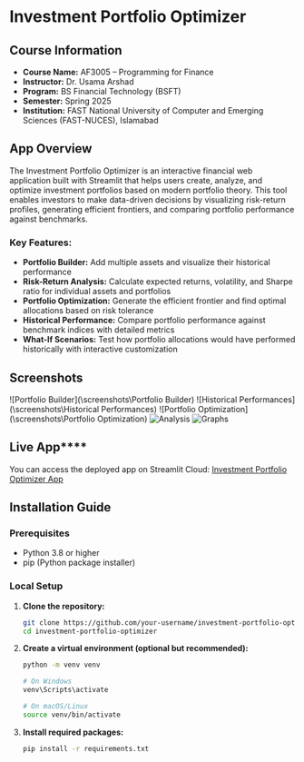 # Investment Portfolio Optimizer

##  Course Information
- **Course Name:** AF3005 – Programming for Finance
- **Instructor:** Dr. Usama Arshad
- **Program:** BS Financial Technology (BSFT)
- **Semester:** Spring 2025
- **Institution:** FAST National University of Computer and Emerging Sciences (FAST-NUCES), Islamabad

##  App Overview

The Investment Portfolio Optimizer is an interactive financial web application built with Streamlit that helps users create, analyze, and optimize investment portfolios based on modern portfolio theory. This tool enables investors to make data-driven decisions by visualizing risk-return profiles, generating efficient frontiers, and comparing portfolio performance against benchmarks.

### Key Features:

- **Portfolio Builder:** Add multiple assets and visualize their historical performance
- **Risk-Return Analysis:** Calculate expected returns, volatility, and Sharpe ratio for individual assets and portfolios
- **Portfolio Optimization:** Generate the efficient frontier and find optimal allocations based on risk tolerance
- **Historical Performance:** Compare portfolio performance against benchmark indices with detailed metrics
- **What-If Scenarios:** Test how portfolio allocations would have performed historically with interactive customization

##  Screenshots

![Portfolio Builder](\screenshots\Portfolio Builder)
![Historical Performances](\screenshots\Historical Performances)
![Portfolio Optimization](\screenshots\Portfolio Optimization)
![Analysis](\screenshots\Analysis)
![Graphs](\screenshots\Graphs)


##  Live App****

You can access the deployed app on Streamlit Cloud:
[Investment Portfolio Optimizer App](https://your-streamlit-app-url.streamlit.app/)

##  Installation Guide

### Prerequisites
- Python 3.8 or higher
- pip (Python package installer)

### Local Setup

1. **Clone the repository:**
   ```bash
   git clone https://github.com/your-username/investment-portfolio-optimizer.git
   cd investment-portfolio-optimizer
   ```

2. **Create a virtual environment (optional but recommended):**
   ```bash
   python -m venv venv
   
   # On Windows
   venv\Scripts\activate
   
   # On macOS/Linux
   source venv/bin/activate
   ```

3. **Install required packages:**
   ```bash
   pip install -r requirements.txt